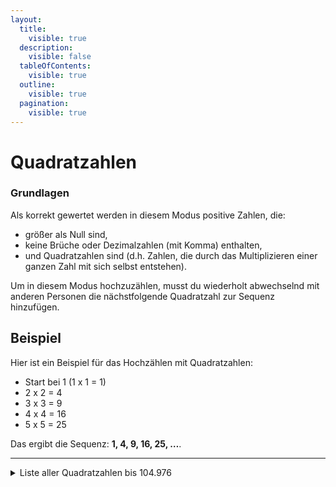 ```yaml
---
layout:
  title:
    visible: true
  description:
    visible: false
  tableOfContents:
    visible: true
  outline:
    visible: true
  pagination:
    visible: true
---
```


# Quadratzahlen

### Grundlagen

Als korrekt gewertet werden in diesem Modus positive Zahlen, die:

* größer als Null sind,
* keine Brüche oder Dezimalzahlen (mit Komma) enthalten,
* und Quadratzahlen sind (d.h. Zahlen, die durch das Multiplizieren einer ganzen Zahl mit sich selbst entstehen).

Um in diesem Modus hochzuzählen, musst du wiederholt abwechselnd mit anderen Personen die nächstfolgende Quadratzahl zur Sequenz hinzufügen.

## Beispiel

Hier ist ein Beispiel für das Hochzählen mit Quadratzahlen:

* Start bei 1 (1 x 1 = 1)
* 2 x 2 = 4
* 3 x 3 = 9
* 4 x 4 = 16
* 5 x 5 = 25

Das ergibt die Sequenz: **1, 4, 9, 16, 25, …**.

***

<details>

<summary>Liste aller Quadratzahlen bis 104.976</summary>

1, 4, 9, 16, 25, 36, 49, 64, 81, 100, 121, 144, 169, 196, 225, 256, 289, 324, 361, 400, 441, 484, 529, 576, 625, 676, 729, 784, 841, 900, 961, 1024, 1089, 1156, 1225, 1296, 1369, 1444, 1521, 1600, 1681, 1764, 1849, 1936, 2025, 2116, 2209, 2304, 2401, 2500, 2601, 2704, 2809, 2916, 3025, 3136, 3249, 3364, 3481, 3600, 3721, 3844, 3969, 4096, 4225, 4356, 4489, 4624, 4761, 4900, 5041, 5184, 5329, 5476, 5625, 5776, 5929, 6084, 6241, 6400, 6561, 6724, 6889, 7056, 7225, 7396, 7569, 7744, 7921, 8100, 8281, 8464, 8649, 8836, 9025, 9216, 9409, 9604, 9801, 10000, 10201, 10404, 10609, 10816, 11025, 11236, 11449, 11664, 11881, 12100, 12321, 12544, 12769, 12996, 13225, 13456, 13689, 13924, 14161, 14400, 14641, 14884, 15129, 15376, 15625, 15876, 16129, 16384, 16641, 16900, 17161, 17424, 17689, 17956, 18225, 18496, 18769, 19044, 19321, 19600, 19881, 20164, 20449, 20736, 21025, 21316, 21609, 21904, 22201, 22500, 22801, 23104, 23409, 23716, 24025, 24336, 24649, 24964, 25281, 25600, 25921, 26244, 26569, 26896, 27225, 27556, 27889, 28224, 28561, 28900, 29241, 29584, 29929, 30276, 30625, 30976, 31329, 31684, 32041, 32400, 32761, 33124, 33489, 33856, 34225, 34596, 34969, 35344, 35721, 36100, 36481, 36864, 37249, 37636, 38025, 38416, 38809, 39204, 39601, 40000, 40401, 40804, 41209, 41616, 42025, 42436, 42849, 43264, 43681, 44100, 44521, 44944, 45369, 45796, 46225, 46656, 47089, 47524, 47961, 48400, 48841, 49284, 49729, 50176, 50625, 51076, 51529, 51984, 52441, 52900, 53361, 53824, 54289, 54756, 55225, 55696, 56169, 56644, 57121, 57600, 58081, 58564, 59049, 59536, 60025, 60516, 61009, 61504, 62001, 62500, 63001, 63504, 64009, 64516, 65025, 65536, 66049, 66564, 67081, 67600, 68121, 68644, 69169, 69696, 70225, 70756, 71289, 71824, 72361, 72900, 73441, 73984, 74529, 75076, 75625, 76176, 76729, 77284, 77841, 78400, 78961, 79524, 80089, 80656, 81225, 81796, 82369, 82944, 83521, 84100, 84681, 85264, 85849, 86436, 87025, 87616, 88209, 88804, 89401, 90000, 90601, 91204, 91809, 92416, 93025, 93636, 94249, 94864, 95481, 96100, 96721, 97344, 97969, 98596, 99225, 99856, 100489, 101124, 101761, 102400, 103041, 103684, 104329, 104976.

</details>
